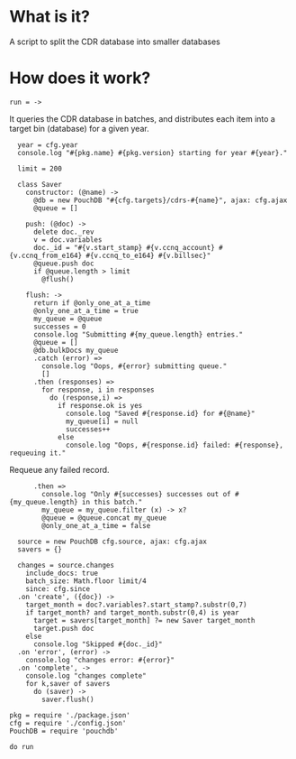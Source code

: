 What is it?
===========

A script to split the CDR database into smaller databases

How does it work?
=================

    run = ->

It queries the CDR database in batches, and distributes each item into a target bin (database) for a given year.

      year = cfg.year
      console.log "#{pkg.name} #{pkg.version} starting for year #{year}."

      limit = 200

      class Saver
        constructor: (@name) ->
          @db = new PouchDB "#{cfg.targets}/cdrs-#{name}", ajax: cfg.ajax
          @queue = []

        push: (@doc) ->
          delete doc._rev
          v = doc.variables
          doc._id = "#{v.start_stamp} #{v.ccnq_account} #{v.ccnq_from_e164} #{v.ccnq_to_e164} #{v.billsec}"
          @queue.push doc
          if @queue.length > limit
            @flush()

        flush: ->
          return if @only_one_at_a_time
          @only_one_at_a_time = true
          my_queue = @queue
          successes = 0
          console.log "Submitting #{my_queue.length} entries."
          @queue = []
          @db.bulkDocs my_queue
          .catch (error) =>
            console.log "Oops, #{error} submitting queue."
            []
          .then (responses) =>
            for response, i in responses
              do (response,i) =>
                if response.ok is yes
                  console.log "Saved #{response.id} for #{@name}"
                  my_queue[i] = null
                  successes++
                else
                  console.log "Oops, #{response.id} failed: #{response}, requeuing it."

Requeue any failed record.

          .then =>
            console.log "Only #{successes} successes out of #{my_queue.length} in this batch."
            my_queue = my_queue.filter (x) -> x?
            @queue = @queue.concat my_queue
            @only_one_at_a_time = false

      source = new PouchDB cfg.source, ajax: cfg.ajax
      savers = {}

      changes = source.changes
        include_docs: true
        batch_size: Math.floor limit/4
        since: cfg.since
      .on 'create', ({doc}) ->
        target_month = doc?.variables?.start_stamp?.substr(0,7)
        if target_month? and target_month.substr(0,4) is year
          target = savers[target_month] ?= new Saver target_month
          target.push doc
        else
          console.log "Skipped #{doc._id}"
      .on 'error', (error) ->
        console.log "changes error: #{error}"
      .on 'complete', ->
        console.log "changes complete"
        for k,saver of savers
          do (saver) ->
            saver.flush()

    pkg = require './package.json'
    cfg = require './config.json'
    PouchDB = require 'pouchdb'

    do run
